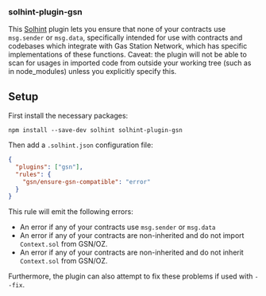 ### solhint-plugin-gsn
This [Solhint](https://github.com/protofire/solhint/) plugin lets you ensure that none of your contracts use `msg.sender` or `msg.data`, specifically intended for use with contracts and codebases which integrate with Gas Station Network, which has specific implementations of these functions. Caveat: the plugin will not be able to scan for usages in imported code from outside your working tree (such as in node_modules) unless you explicitly specify this.

## Setup

First install the necessary packages:

```
npm install --save-dev solhint solhint-plugin-gsn
```

Then add a `.solhint.json` configuration file:

```json
{
  "plugins": ["gsn"],
  "rules": {
    "gsn/ensure-gsn-compatible": "error"
  }
}
```

This rule will emit the following errors:
- An error if any of your contracts use `msg.sender` or `msg.data`
- An error if any of your contracts are non-inherited and do not import `Context.sol` from GSN/OZ.
- An error if any of your contracts are non-inherited and do not inherit `Context.sol` from GSN/OZ.

Furthermore, the plugin can also attempt to fix these problems if used with `--fix`.
